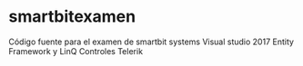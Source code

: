 # smartbitexamen
Código fuente para el examen de smartbit systems
Visual studio 2017
Entity Framework y LinQ
Controles Telerik
